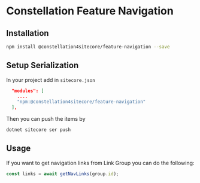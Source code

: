 # Constellation Feature Navigation

## Installation

```bash
npm install @constellation4sitecore/feature-navigation --save
```

## Setup Serialization

In your project add in `sitecore.json`

```json
  "modules": [
    ....
    "npm:@constellation4sitecore/feature-navigation"
  ],
```

Then you can push the items by

```bash
dotnet sitecore ser push
```

## Usage

If you want to get navigation links from Link Group you can do the following:

```ts
const links = await getNavLinks(group.id);
```
